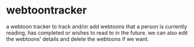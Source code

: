 # webtoontracker
a webtoon tracker to track and/or add webtoons that a person is currently reading, has completed or wishes to read to in the future. we can also edit the webtoons' details and delete the webtoons if we want.
